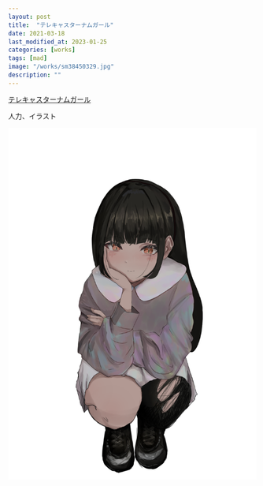 ```yaml
---
layout: post
title:  "テレキャスターナムガール"
date: 2021-03-18
last_modified_at: 2023-01-25
categories: [works]
tags: [mad]
image: "/works/sm38450329.jpg"
description: ""
---
```


<script type="application/javascript" src="https://embed.nicovideo.jp/watch/sm38450329/script?w=640&h=360"></script><noscript><a href="https://www.nicovideo.jp/watch/sm38450329">テレキャスターナムガール</a></noscript>

人力、イラスト

![Alt text](/works/028.png)
